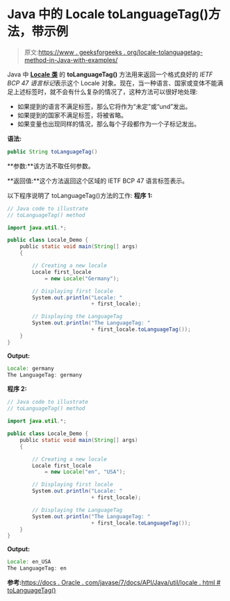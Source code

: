 # Java 中的 Locale toLanguageTag()方法，带示例

> 原文:[https://www . geeksforgeeks . org/locale-tolanguagetag-method-in-Java-with-examples/](https://www.geeksforgeeks.org/locale-tolanguagetag-method-in-java-with-examples/)

Java 中 **[Locale 类](https://www.geeksforgeeks.org/java-util-locale-class-java-set-1/)** 的 **toLanguageTag()** 方法用来返回一个格式良好的 *IETF BCP 47 语言标记*表示这个 Locale 对象。现在，当一种语言、国家或变体不能满足上述标签时，就不会有什么复杂的情况了，这种方法可以很好地处理:

*   如果提到的语言不满足标签，那么它将作为“未定”或“und”发出。
*   如果提到的国家不满足标签，将被省略。
*   如果变量也出现同样的情况，那么每个子段都作为一个子标记发出。

**语法:**

```java
public String toLanguageTag()
```

**参数:**该方法不取任何参数。

**返回值:**这个方法返回这个区域的 IETF BCP 47 语言标签表示。

以下程序说明了 toLanguageTag()方法的工作:
**程序 1:**

```java
// Java code to illustrate
// toLanguageTag() method

import java.util.*;

public class Locale_Demo {
    public static void main(String[] args)
    {

        // Creating a new locale
        Locale first_locale
            = new Locale("Germany");

        // Displaying first locale
        System.out.println("Locale: "
                           + first_locale);

        // Displaying the LanguageTag
        System.out.println("The LanguageTag: "
                           + first_locale.toLanguageTag());
    }
}
```

**Output:**

```java
Locale: germany
The LanguageTag: germany

```

**程序 2:**

```java
// Java code to illustrate
// toLanguageTag() method

import java.util.*;

public class Locale_Demo {
    public static void main(String[] args)
    {

        // Creating a new locale
        Locale first_locale
            = new Locale("en", "USA");

        // Displaying first locale
        System.out.println("Locale: "
                           + first_locale);

        // Displaying the LanguageTag
        System.out.println("The LanguageTag: "
                           + first_locale.toLanguageTag());
    }
}
```

**Output:**

```java
Locale: en_USA
The LanguageTag: en

```

**参考:**[https://docs . Oracle . com/javase/7/docs/API/Java/util/locale . html # toLanguageTag()](https://docs.oracle.com/javase/7/docs/api/java/util/Locale.html#toLanguageTag())